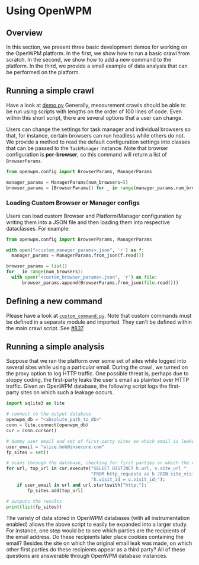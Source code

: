 # Using OpenWPM

## Overview

In this section, we present three basic development demos for working on the OpenWPM platform. In the first, we show how to run a basic crawl from scratch. In the second, we show how to add a new command to the platform. In the third, we provide a small example of data analysis that can be performed on the platform.

## Running a simple crawl

Have a look at [demo.py](../demo.py)
Generally, measurement crawls should be able to be run using scripts with lengths on the order of 100 lines of code.
Even within this short script, there are several options that a user can change.

Users can change the settings for task manager and individual browsers so that, for instance, certain browsers can run headless while others do not. We provide a method to read the default configuration settings into classes that can be passed to the `TaskManager` instance. Note that browser configuration is **per-browser**, so this command will return a list of `BrowserParams`.

```py
from openwpm.config import BrowserParams, ManagerParams

manager_params = ManagerParams(num_browsers=5)
browser_params = [BrowserParams() for _ in range(manager_params.num_browsers)]
```

### Loading Custom Browser or Manager configs

Users can load custom Browser and Platform/Manager configuration by writing them into a JSON file and then loading them into respective dataclasses. For example:

```py
from openwpm.config import BrowserParams, ManagerParams

with open("<custom_manager_params>.json", 'r') as f:
  manager_params = ManagerParams.from_json(f.read())

browser_params = list()
for _ in range(num_browsers):
  with open("<custom_browser_params>.json", 'r') as file:
      browser_params.append(BrowserParams.from_json(file.read()))
```

## Defining a new command

Please have a look at [`custom_command.py`](../custom_command.py). Note that custom commands must be
defined in a separate module and imported. They can't be defined within the main crawl script.
See [#837](https://github.com/mozilla/OpenWPM/issues/837).

## Running a simple analysis

Suppose that we ran the platform over some set of sites while logged into several sites while using a particular email. During the crawl, we turned on the proxy option to log HTTP traffic. One possible threat is, perhaps due to sloppy coding, the first-party leaks the user's email as plaintext over HTTP traffic. Given an OpenWPM database, the following script logs the first-party sites on which such a leakage occurs.

````python
import sqlite3 as lite

# connect to the output database
openwpm_db = "<absolute_path_to_db>"
conn = lite.connect(openwpm_db)
cur = conn.cursor()

# dummy user email and set of first-party sites on which email is leaked
user_email = "alice.bob@insecure.com"
fp_sites = set()

# scans through the database, checking for first parties on which the email is leaked
for url, top_url in cur.execute("SELECT DISTINCT h.url, v.site_url "
                                "FROM http_requests as h JOIN site_visits as v ON "
                                "h.visit_id = v.visit_id;"):
    if user_email in url and url.startswith("http:"):
        fp_sites.add(top_url)

# outputs the results
print(list(fp_sites))
````

The variety of data stored in OpenWPM databases (with all instrumentation enabled) allows the above script to easily be expanded into a larger study. For instance, one step would be to see which parties are the recipients of the email address. Do these recipients later place cookies containing the email? Besides the site on which the original email leak was made, on which other first parties do these recipients appear as a third party? All of these questions are answerable through OpenWPM database instances.
